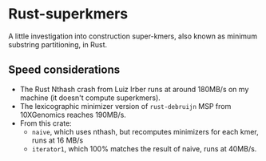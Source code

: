 # Rust-superkmers

A little investigation into construction super-kmers, also known as minimum substring partitioning, in Rust.

## Speed considerations

* The Rust Nthash crash from Luiz Irber runs at around 180MB/s on my machine (it doesn't compute superkmers).
* The lexicographic minimizer version of `rust-debruijn` MSP from 10XGenomics reaches 190MB/s.
* From this crate:
  * `naive`, which uses nthash, but recomputes minimizers for each kmer, runs at 16 MB/s
  * `iterator1`, which 100% matches the result of naive, runs at 40MB/s.
  
